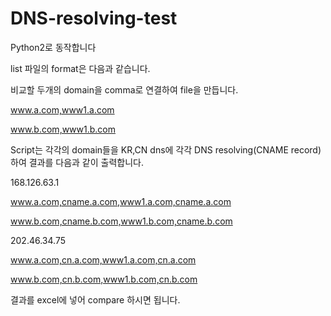 # DNS-resolving-test

Python2로 동작합니다

list 파일의 format은 다음과 같습니다.

비교할 두개의 domain을 comma로 연결하여 file을 만듭니다.

www.a.com,www1.a.com

www.b.com,www1.b.com

Script는 각각의 domain들을 KR,CN dns에 각각 DNS resolving(CNAME record)하여 결과를 다음과 같이 출력합니다.

168.126.63.1

www.a.com,cname.a.com,www1.a.com,cname.a.com

www.b.com,cname.b.com,www1.b.com,cname.b.com

202.46.34.75

www.a.com,cn.a.com,www1.a.com,cn.a.com

www.b.com,cn.b.com,www1.b.com,cn.b.com

결과를 excel에 넣어 compare 하시면 됩니다.
